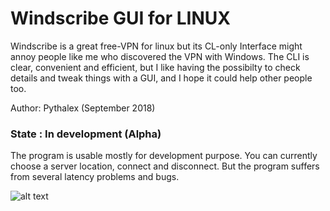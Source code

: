 # Windscribe GUI for LINUX

Windscribe is a great free-VPN for linux but its CL-only Interface might annoy people like me who discovered the VPN with Windows.
The CLI is clear, convenient and efficient, but I like having the possibilty to check details and tweak things with a GUI, and I hope it could help other people too.

Author: Pythalex (September 2018)

### State : In development (Alpha)

The program is usable mostly for development purpose. You can currently choose a server location, connect and disconnect. But the program suffers from several
latency problems and bugs.

![alt text](https://i.imgur.com/T7AGMcn.png "Screenshot")
